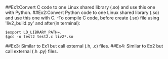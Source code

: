 ##Ex1:Convert C code to one Linux shared library (.so) and use this one with Python.
##Ex2:Convert Python code to one Linux shared library (.so) and use this one with C.
-To compile C code, before create (.so) file using 'liv2_build.py' and after(in terminal):
```
$export LD_LIBRARY_PATH=.
$gcc -o test2 test2.c liv2*.so
```
##Ex3:
   Similar to Ex1 but call external (.h, .c) files.
##Ex4: 
   Similar to Ex2 but call external (.h .py) files.
